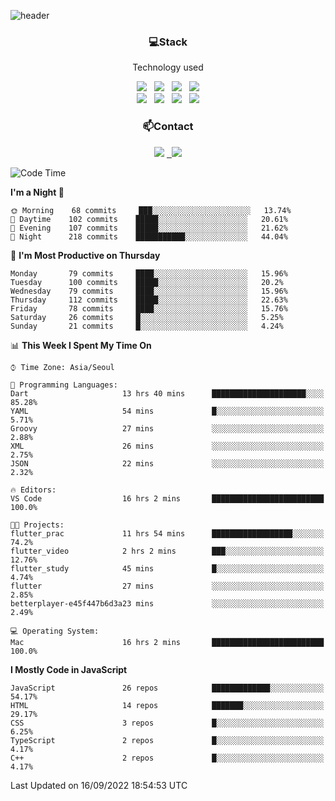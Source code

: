 ![header](https://capsule-render.vercel.app/api?type=waving&color=gradient&height=200&text=Che-ri&fontAlign=70&fontAlignY=40&animation=twinkling)

<h3 align="center">💻Stack</h3>
<p align="center">Technology used</p>
<div align="center"><img src="https://img.shields.io/badge/HTML5-e74c3c?style=flat-square&logo=HTML5&logoColor=white"></img> &nbsp <img src="https://img.shields.io/badge/CSS3-0A84FF?style=flat-square&logo=CSS3&logoColor=white"></img> &nbsp <img src="https://img.shields.io/badge/tailwind%2Dcss-06B6D4?style=flat-square&logo=tailwindcss&logoColor=white"/></a> &nbsp <img src="https://img.shields.io/badge/styled%2Dcomponents-DB7093?style=flat-square&logo=styled%2Dcomponents&logoColor=white"/></a>
<br><img src="https://img.shields.io/badge/JavaScript-FFCD11?style=flat-square&logo=JavaScript&logoColor=white"></img> &nbsp <img src="https://img.shields.io/badge/React-00BCF6?style=flat-square&logo=React&logoColor=white"></img> &nbsp <img src="https://img.shields.io/badge/Redux-764ABC?style=flat-square&logo=Redux&logoColor=white"/> &nbsp <img src="https://img.shields.io/badge/Zustand-582D3E?style=flat-square&logo=Zustand&logoColor=white"/></a></div> 

<h3 align="center">📫Contact</h3>
<div align="center"><a href="https://cheri.tistory.com/"><img src="https://img.shields.io/badge/Cheri-AD29B6?style=flat-square&logo=Tidal&logoColor=white"/></a> <a href="rnjs1135@gmail.com"> &nbsp <img src="https://img.shields.io/badge/Gmail-EA4335?style=flat-square&logo=Gmail&logoColor=white"/></a></div>

<!--START_SECTION:waka-->
![Code Time](http://img.shields.io/badge/Code%20Time-1%2C572%20hrs%2017%20mins-blue)

**I'm a Night 🦉** 

```text
🌞 Morning    68 commits     ███░░░░░░░░░░░░░░░░░░░░░░   13.74% 
🌆 Daytime    102 commits    █████░░░░░░░░░░░░░░░░░░░░   20.61% 
🌃 Evening    107 commits    █████░░░░░░░░░░░░░░░░░░░░   21.62% 
🌙 Night      218 commits    ███████████░░░░░░░░░░░░░░   44.04%

```
📅 **I'm Most Productive on Thursday** 

```text
Monday       79 commits     ████░░░░░░░░░░░░░░░░░░░░░   15.96% 
Tuesday      100 commits    █████░░░░░░░░░░░░░░░░░░░░   20.2% 
Wednesday    79 commits     ████░░░░░░░░░░░░░░░░░░░░░   15.96% 
Thursday     112 commits    █████░░░░░░░░░░░░░░░░░░░░   22.63% 
Friday       78 commits     ████░░░░░░░░░░░░░░░░░░░░░   15.76% 
Saturday     26 commits     █░░░░░░░░░░░░░░░░░░░░░░░░   5.25% 
Sunday       21 commits     █░░░░░░░░░░░░░░░░░░░░░░░░   4.24%

```


📊 **This Week I Spent My Time On** 

```text
⌚︎ Time Zone: Asia/Seoul

💬 Programming Languages: 
Dart                     13 hrs 40 mins      █████████████████████░░░░   85.28% 
YAML                     54 mins             █░░░░░░░░░░░░░░░░░░░░░░░░   5.71% 
Groovy                   27 mins             ░░░░░░░░░░░░░░░░░░░░░░░░░   2.88% 
XML                      26 mins             ░░░░░░░░░░░░░░░░░░░░░░░░░   2.75% 
JSON                     22 mins             ░░░░░░░░░░░░░░░░░░░░░░░░░   2.32%

🔥 Editors: 
VS Code                  16 hrs 2 mins       █████████████████████████   100.0%

🐱‍💻 Projects: 
flutter_prac             11 hrs 54 mins      ██████████████████░░░░░░░   74.2% 
flutter_video            2 hrs 2 mins        ███░░░░░░░░░░░░░░░░░░░░░░   12.76% 
flutter_study            45 mins             █░░░░░░░░░░░░░░░░░░░░░░░░   4.74% 
flutter                  27 mins             ░░░░░░░░░░░░░░░░░░░░░░░░░   2.85% 
betterplayer-e45f447b6d3a23 mins             ░░░░░░░░░░░░░░░░░░░░░░░░░   2.49%

💻 Operating System: 
Mac                      16 hrs 2 mins       █████████████████████████   100.0%

```

**I Mostly Code in JavaScript** 

```text
JavaScript               26 repos            █████████████░░░░░░░░░░░░   54.17% 
HTML                     14 repos            ███████░░░░░░░░░░░░░░░░░░   29.17% 
CSS                      3 repos             █░░░░░░░░░░░░░░░░░░░░░░░░   6.25% 
TypeScript               2 repos             █░░░░░░░░░░░░░░░░░░░░░░░░   4.17% 
C++                      2 repos             █░░░░░░░░░░░░░░░░░░░░░░░░   4.17%

```



 Last Updated on 16/09/2022 18:54:53 UTC
<!--END_SECTION:waka-->
